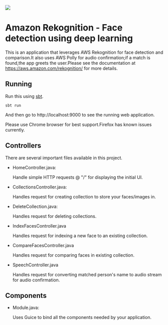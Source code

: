 [<img src="https://img.shields.io/travis/playframework/play-java-starter-example.svg"/>](https://travis-ci.org/playframework/play-java-starter-example)

# Amazon Rekognition - Face detection using deep learning

This is an application that leverages AWS Rekognition for face detection and comparison.It also uses AWS Polly for audio confirmation;if a match is found,the app greets the user.Please see the documentation at https://aws.amazon.com/rekognition/ for more details.

## Running

Run this using [sbt](http://www.scala-sbt.org/).  

```
sbt run
```

And then go to http://localhost:9000 to see the running web application.

Please use Chrome browser for best support.Firefox has known issues currently.


## Controllers

There are several important files available in this project.

- HomeController.java:

  Handle simple HTTP requests @ "/" for displaying the initial UI.

- CollectionsController.java:

  Handles request for creating collection to store your faces/images in.

- DeleteCollection.java:

  Handles request for deleting collections.

- IndexFacesController.java

  Handles request for indexing a new face to an existing collection.

- CompareFacesController.java

  Handles request for comparing faces in existing collection.

- SpeechController.java

  Handles request for converting matched person's name to audio stream for audio confirmation.

## Components

- Module.java:

  Uses Guice to bind all the components needed by your application.

